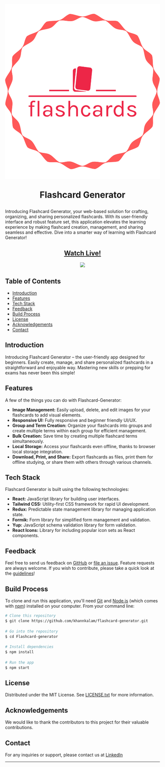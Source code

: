 
<h1 align="center">
  <br>

![logo](./src/assets/logo.png) 

Flashcard Generator

</h1>

Introducing Flashcard Generator, your web-based solution for crafting, organizing, and sharing personalized flashcards. With its user-friendly interface and robust feature set, this application elevates the learning experience by making flashcard creation, management, and sharing seamless and effective. Dive into a smarter way of learning with Flashcard Generator!

<h2 align='center'>
<a href='/https://flashcard-generatorr.netlify.app/' target="_blank">Watch Live!</a>
</h2>

<p align="center">  
  <a href="https://opensource.org/licenses/MIT">
      <img src="https://img.shields.io/badge/License-MIT-yellow.svg">
  </a>
</p>

## Table of Contents

- [Introduction](#introduction)
- [Features](#features)
- [Tech Stack](#tech-stack)
- [Feedback](#feedback)
- [Build Process](#build-process)
- [License](#license)
- [Acknowledgements](#acknowledgements)
- [Contact](#contact)

## Introduction

Introducing Flashcard Generator – the user-friendly app designed for beginners. Easily create, manage, and share personalized flashcards in a straightforward and enjoyable way. Mastering new skills or prepping for exams has never been this simple!


## Features

A few of the things you can do with Flashcard-Generator:

- **Image Management:** Easily upload, delete, and edit images for your flashcards to add visual elements.
- **Responsive UI:** Fully responsive and beginner friendly UI/UX.
- **Group and Term Creation:** Organize your flashcards into groups and create multiple terms within each group for efficient management.
- **Bulk Creation:** Save time by creating multiple flashcard terms simultaneously.
- **Local Storage:** Access your flashcards even offline, thanks to browser local storage integration.
- **Download, Print, and Share:** Export flashcards as files, print them for offline studying, or share them with others through various channels.

## Tech Stack

Flashcard Generator is built using the following technologies:

- **React:** JavaScript library for building user interfaces.
- **Tailwind CSS:** Utility-first CSS framework for rapid UI development.
- **Redux:** Predictable state management library for managing application state.
- **Formik:** Form library for simplified form management and validation.
- **Yup:** JavaScript schema validation library for form validation.
- **React Icons:** Library for including popular icon sets as React components.

## Feedback

Feel free to send us feedback on [GitHub](https://github.com/khannkalam) or [file an issue](https://github.com/khannkalam/flashcard-generator/issues/new). Feature requests are always welcome. If you wish to contribute, please take a quick look at the [guidelines](./CONTRIBUTING.md)!


## Build Process

To clone and run this application, you'll need [Git](https://git-scm.com) and [Node.js](https://nodejs.org/en/download/) (which comes with [npm](http://npmjs.com)) installed on your computer. From your command line:

```bash
# Clone this repository
$ git clone https://github.com/khannkalam/flashcard-generator.git

# Go into the repository
$ cd Flashcard-generator

# Install dependencies
$ npm install

# Run the app
$ npm start
```

## License

Distributed under the MIT License. See [LICENSE.txt](./LICENSE.txt) for more information.

## Acknowledgements

We would like to thank the contributors to this project for their valuable contributions.

## Contact

For any inquiries or support, please contact us at [LinkedIn](https://www.linkedin.com/in/kalam-187960203)

---
